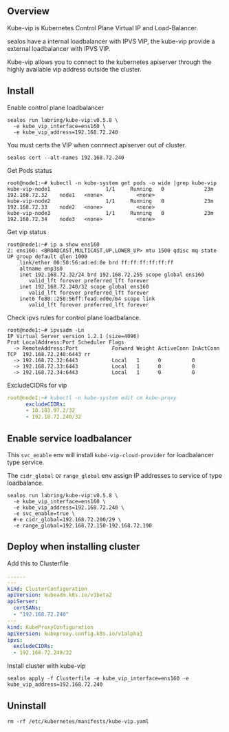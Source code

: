 ## Overview

Kube-vip is Kubernetes Control Plane Virtual IP and Load-Balancer.

sealos have a internal loadbalancer with IPVS VIP, the kube-vip provide a external loadbalancer with IPVS VIP.

Kube-vip allows you to connect to the kubernetes apiserver through the highly available vip address outside the cluster.

## Install

Enable control plane loadbalancer

```shell
sealos run labring/kube-vip:v0.5.8 \
  -e kube_vip_interface=ens160 \
  -e kube_vip_address=192.168.72.240
```

You must certs the VIP when connnect apiserver out of cluster.

```shell
sealos cert --alt-names 192.168.72.240
```

Get Pods status

```shell
root@node1:~# kubectl -n kube-system get pods -o wide |grep kube-vip
kube-vip-node1                  1/1     Running   0             23m   192.168.72.32    node1   <none>           <none>
kube-vip-node2                  1/1     Running   0             23m   192.168.72.33    node2   <none>           <none>
kube-vip-node3                  1/1     Running   0             23m   192.168.72.34    node3   <none>           <none>
```

Get vip status

```shell
root@node1:~# ip a show ens160
2: ens160: <BROADCAST,MULTICAST,UP,LOWER_UP> mtu 1500 qdisc mq state UP group default qlen 1000
    link/ether 00:50:56:ad:ed:0e brd ff:ff:ff:ff:ff:ff
    altname enp3s0
    inet 192.168.72.32/24 brd 192.168.72.255 scope global ens160
       valid_lft forever preferred_lft forever
    inet 192.168.72.240/32 scope global ens160
       valid_lft forever preferred_lft forever
    inet6 fe80::250:56ff:fead:ed0e/64 scope link 
       valid_lft forever preferred_lft forever
```

Check ipvs rules for control plane loadbalance.

```shell
root@node1:~# ipvsadm -Ln
IP Virtual Server version 1.2.1 (size=4096)
Prot LocalAddress:Port Scheduler Flags
  -> RemoteAddress:Port           Forward Weight ActiveConn InActConn
TCP  192.168.72.240:6443 rr
  -> 192.168.72.32:6443           Local   1      0          0         
  -> 192.168.72.33:6443           Local   1      0          0         
  -> 192.168.72.34:6443           Local   1      0          0      
```

ExcludeCIDRs for vip

```yaml
root@node1:~# kubectl -n kube-system edit cm kube-proxy
      excludeCIDRs:
      - 10.103.97.2/32
      - 192.18.72.240/32
```

## Enable service loadbalancer

This `svc_enable` env will install `kube-vip-cloud-provider` for loadbalancer type service.

The `cidr_global` or `range_global` env assign IP addresses to service of type loadbalance.

```shell
sealos run labring/kube-vip:v0.5.8 \
  -e kube_vip_interface=ens160 \
  -e kube_vip_address=192.168.72.240 \
  -e svc_enable=true \
  #-e cidr_global=192.168.72.200/29 \
  -e range_global=192.168.72.150-192.168.72.190
```

## Deploy when installing cluster

Add this to Clusterfile

```yaml
......
---
kind: ClusterConfiguration
apiVersion: kubeadm.k8s.io/v1beta2
apiServer:
  certSANs:
  - "192.168.72.240"
---
kind: KubeProxyConfiguration
apiVersion: kubeproxy.config.k8s.io/v1alpha1
ipvs:
  excludeCIDRs:
  - 192.168.72.240/32
```

Install cluster with kube-vip

```shell
sealos apply -f Clusterfile -e kube_vip_interface=ens160 -e kube_vip_address=192.168.72.240
```

## Uninstall

```shell
rm -rf /etc/kubernetes/manifests/kube-vip.yaml
```
